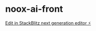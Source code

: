 # noox-ai-front

[Edit in StackBlitz next generation editor ⚡️](https://stackblitz.com/~/github.com/estrosebas/noox-ai-front)